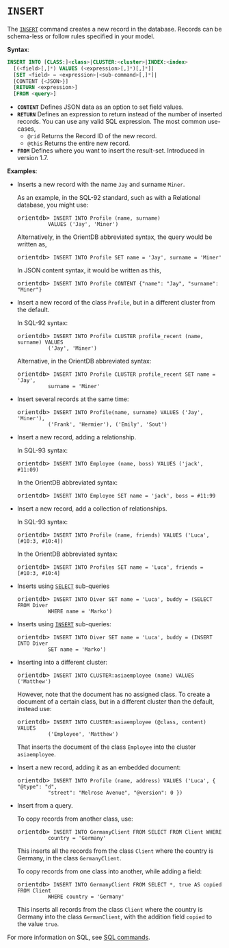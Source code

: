 # `INSERT`

The [`INSERT`](SQL-Insert.md) command creates a new record in the database.  Records can be schema-less or follow rules specified in your model.

**Syntax**:

```sql
INSERT INTO [CLASS:]<class>|CLUSTER:<cluster>|INDEX:<index>
  [(<field>[,]*) VALUES (<expression>[,]*)[,]*]|
  [SET <field> = <expression>|<sub-command>[,]*]|
  [CONTENT {<JSON>}]
  [RETURN <expression>] 
  [FROM <query>]
```

- **`CONTENT`** Defines JSON data as an option to set field values.
- **`RETURN`** Defines an expression to return instead of the number of inserted records.  You can use any valid SQL expression.  The most common use-cases,
  - `@rid` Returns the Record ID of the new record.
  - `@this` Returns the entire new record.
- **`FROM`** Defines where you want to insert the result-set.  Introduced in version 1.7.

**Examples**:

- Inserts a new record with the name `Jay` and surname `Miner`.

  As an example, in the SQL-92 standard, such as with a Relational database, you might use:

  <pre>
  orientdb> <code class="lang-sql userinput">INSERT INTO Profile (name, surname) 
            VALUES ('Jay', 'Miner')</code>
  </pre>

  Alternatively, in the OrientDB abbreviated syntax, the query would be written as,

  <pre>
  orientdb> <code class="lang-sql userinput">INSERT INTO Profile SET name = 'Jay', surname = 'Miner'</code>
  </pre>

  In JSON content syntax, it would be written as this,

  <pre>
  orientdb> <code class="lang-sql userinput">INSERT INTO Profile CONTENT {"name": "Jay", "surname": "Miner"}</code>
  </pre>

- Insert a new record of the class `Profile`, but in a different cluster from the default.  

  In SQL-92 syntax:

  <pre>
  orientdb> <code class="lang-sql userinput">INSERT INTO Profile CLUSTER profile_recent (name, surname) VALUES 
            ('Jay', 'Miner')</code>
  </pre>

  Alternative, in the OrientDB abbreviated syntax:

  <pre>
  orientdb> <code class="lang-sql userinput">INSERT INTO Profile CLUSTER profile_recent SET name = 'Jay', 
            surname = 'Miner'</code>
  </pre>

- Insert several records at the same time:

  <pre>
  orientdb> <code class="lang-sql userinput">INSERT INTO Profile(name, surname) VALUES ('Jay', 'Miner'), 
            ('Frank', 'Hermier'), ('Emily', 'Sout')</code>
  </pre>

- Insert a new record, adding a relationship.

  In SQL-93 syntax:

  <pre>
  orientdb> <code class="lang-sql userinput">INSERT INTO Employee (name, boss) VALUES ('jack', #11:09)</code>
  </pre>

  In the OrientDB abbreviated syntax:

  <pre>
  orientdb> <code class="lang-sql userinput">INSERT INTO Employee SET name = 'jack', boss = #11:99</code>
  </pre>

- Insert a new record, add a collection of relationships.

  In SQL-93 syntax:

  <pre>
  orientdb> <code class="lang-sql userinput">INSERT INTO Profile (name, friends) VALUES ('Luca', [#10:3, #10:4])</code>
  </pre>

  In the OrientDB abbreviated syntax:

  <pre>
  orientdb> <code class="lang-sql userinput">INSERT INTO Profiles SET name = 'Luca', friends = [#10:3, #10:4]</code>
  </pre>

- Inserts using [`SELECT`](SQL-Query.md) sub-queries

  <pre>
  orientdb> <code class="lang-sql userinput">INSERT INTO Diver SET name = 'Luca', buddy = (SELECT FROM Diver 
            WHERE name = 'Marko')</code>
  </pre>

- Inserts using [`INSERT`](SQL-Insert.md) sub-queries:

  <pre>
  orientdb> <code class="lang-sql userinput">INSERT INTO Diver SET name = 'Luca', buddy = (INSERT INTO Diver 
            SET name = 'Marko')</code>
  </pre>

- Inserting into a different cluster:

  <pre>
  orientdb> <code class="lang-sql userinput">INSERT INTO CLUSTER:asiaemployee (name) VALUES ('Matthew')</code>
  </pre>

  However, note that the document has no assigned class.  To create a document of a certain class, but in a different cluster than the default, instead use:

  <pre>
  orientdb> <code class="lang-sql userinput">INSERT INTO CLUSTER:asiaemployee (@class, content) VALUES 
            ('Employee', 'Matthew')</code>
  </pre>

  That inserts the document of the class `Employee` into the cluster `asiaemployee`.

- Insert a new record, adding it as an embedded document:

  <pre>
  orientdb> <code class="lang-sql userinput">INSERT INTO Profile (name, address) VALUES ('Luca', { "@type": "d", 
            "street": "Melrose Avenue", "@version": 0 })</code>
  </pre>

- Insert from a query.

  To copy records from another class, use:

  <pre>
  orientdb> <code class="lang-sql userinput">INSERT INTO GermanyClient FROM SELECT FROM Client WHERE 
            country = 'Germany'</code>
  </pre>

  This inserts all the records from the class `Client` where the country is Germany, in the class `GermanyClient`.

  To copy records from one class into another, while adding a field:

  <pre>
  orientdb> <code class="lang-sql userinput">INSERT INTO GermanyClient FROM SELECT *, true AS copied FROM Client 
            WHERE country = 'Germany'</code>
  </pre>

  This inserts all records from the class `Client` where the country is Germany into the class `GermanClient`, with the addition field `copied` to the value `true`.

For more information on SQL, see [SQL commands](SQL.md).
